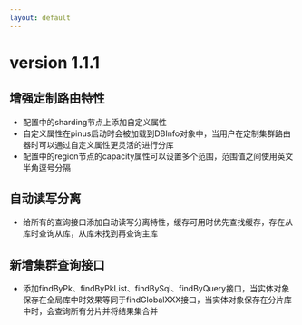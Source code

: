 ```yaml
---
layout: default
---
```

# version 1.1.1

## 增强定制路由特性
  * 配置中的sharding节点上添加自定义属性
  * 自定义属性在pinus启动时会被加载到DBInfo对象中，当用户在定制集群路由器时可以通过自定义属性更灵活的进行分库
  * 配置中的region节点的capacity属性可以设置多个范围，范围值之间使用英文半角逗号分隔

## 自动读写分离
  * 给所有的查询接口添加自动读写分离特性，缓存可用时优先查找缓存，存在从库时查询从库，从库未找到再查询主库

## 新增集群查询接口
  * 添加findByPk、findByPkList、findBySql、findByQuery接口，当实体对象保存在全局库中时效果等同于findGlobalXXX接口，当实体对象保存在分片库中时，会查询所有分片并将结果集合并
